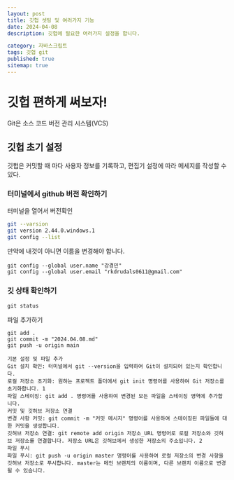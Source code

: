 ```yaml
---
layout: post
title: 깃헙 셋팅 및 여러가지 기능
date: 2024-04-08
description: 깃헙에 필요한 여러가지 설정을 합니다.

category: 자바스크립트
tags: 깃헙 git
published: true
sitemap: true
---
```

# 깃헙 편하게 써보자!
Git은 소스 코드 버전 관리 시스템(VCS)

## 깃헙 초기 설정
깃헙은 커밋할 때 마다 사용자 정보를 기록하고, 편집기 설정에 따라 메세지를 작성할 수 있다.
### 터미널에서 github 버전 확인하기
터미널을 열어서 버전확인
```bash
git --varsion
git version 2.44.0.windows.1
git config --list
````
만약에 내것이 아니면 이름을 변경해야 합니다.
````
git config --global user.name "강경민"
git config --global user.email "rkdrudals0611@gmail.com"
````

### 깃 상태 확인하기
````
git status
````

파일 추가하기
````
git add .
git commit -m "2024.04.08.md"
git push -u origin main

기본 설정 및 파일 추가
Git 설치 확인: 터미널에서 git --version을 입력하여 Git이 설치되어 있는지 확인합니다.
로컬 저장소 초기화: 원하는 프로젝트 폴더에서 git init 명령어를 사용하여 Git 저장소를 초기화합니다. 1
파일 스테이징: git add . 명령어를 사용하여 변경된 모든 파일을 스테이징 영역에 추가합니다.
커밋 및 깃허브 저장소 연결
변경 사항 커밋: git commit -m "커밋 메시지" 명령어를 사용하여 스테이징된 파일들에 대한 커밋을 생성합니다.
깃허브 저장소 연결: git remote add origin 저장소_URL 명령어로 로컬 저장소와 깃허브 저장소를 연결합니다. 저장소 URL은 깃허브에서 생성한 저장소의 주소입니다. 2
파일 푸시
파일 푸시: git push -u origin master 명령어를 사용하여 로컬 저장소의 변경 사항을 깃허브 저장소로 푸시합니다. master는 메인 브랜치의 이름이며, 다른 브랜치 이름으로 변경될 수 있습니다.